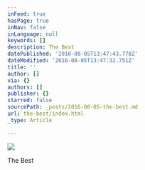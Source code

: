 ```yaml
---
inFeed: true
hasPage: true
inNav: false
inLanguage: null
keywords: []
description: The Best
datePublished: '2016-08-05T13:47:43.778Z'
dateModified: '2016-08-05T13:47:32.751Z'
title: ''
author: []
via: {}
authors: []
publisher: {}
starred: false
sourcePath: _posts/2016-08-05-the-best.md
url: the-best/index.html
_type: Article

---
```

![](https://the-grid-user-content.s3-us-west-2.amazonaws.com/65caeb28-edcb-4e33-a58a-9e455cf8162a.gif)

The Best